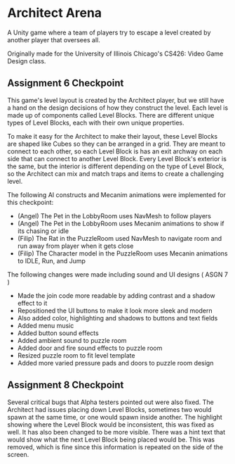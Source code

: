 # Architect Arena

A Unity game where a team of players try to escape a level created by another player that oversees all.

Originally made for the University of Illinois Chicago's CS426: Video Game Design class.

## Assignment 6 Checkpoint

This game's level layout is created by the Architect player, but we still have a hand on the design decisions of how they construct the level. Each level is made up of components called Level Blocks. There are different unique types of Level Blocks, each with their own unique properties.

To make it easy for the Architect to make their layout, these Level Blocks are shaped like Cubes so they can be arranged in a grid. They are meant to connect to each other, so each Level Block is has an exit archway on each side that can connect to another Level Block. Every Level Block's exterior is the same, but the interior is different depending on the type of Level Block, so the Architect can mix and match traps and items to create a challenging level.

The following AI constructs and Mecanim animations were implemented for this checkpoint:

- (Angel) The Pet in the LobbyRoom uses NavMesh to follow players
- (Angel) The Pet in the LobbyRoom uses Mecanim animations to show if its chasing or idle
- (Filip) The Rat in the PuzzleRoom used NavMesh to navigate room and run away from player when it gets close
- (Filip) The Character model in the PuzzleRoom uses Mecanin animations to IDLE, Run, and Jump

The following changes were made including sound and UI designs ( ASGN 7 )

- Made the join code more readable by adding contrast and a shadow effect to it
- Repositioned the UI buttons to make it look more sleek and modern
- Also added color, highlighting and shadows to buttons and text fields
- Added menu music
- Added button sound effects
- Added ambient sound to puzzle room
- Added door and fire sound effects to puzzle room
- Resized puzzle room to fit level template
- Added more varied pressure pads and doors to puzzle room design

## Assignment 8 Checkpoint

Several critical bugs that Alpha testers pointed out were also fixed.
The Architect had issues placing down Level Blocks, sometimes two would spawn at the same time, or one would spawn inside another.
The highlight showing where the Level Block would be inconsistent, this was fixed as well. It has also been changed to be more visible.
There was a hint text that would show what the next Level Block being placed would be.
This was removed, which is fine since this information is repeated on the side of the screen.
